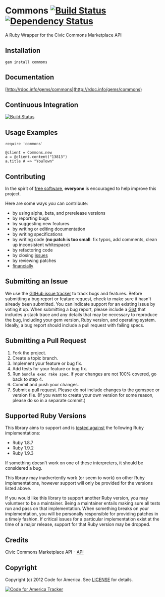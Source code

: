 # Commons [![Build Status](https://secure.travis-ci.org/codeforamerica/commons.png?branch=master)][travis] [![Dependency Status](https://gemnasium.com/codeforamerica/commons.png?travis)][gemnasium]
A Ruby Wrapper for the Civic Commons Marketplace API

[travis]: http://travis-ci.org/codeforamerica/commons
[gemnasium]: https://gemnasium.com/codeforamerica/commons

## <a name="installation"></a>Installation
    gem install commons

## <a name="documentation"></a>Documentation
[http://rdoc.info/gems/commons](http://rdoc.info/gems/commons)

## <a name="ci"></a>Continuous Integration
[![Build Status](https://secure.travis-ci.org/codeforamerica/commons.png)](http://travis-ci.org/codeforamerica/commons)

## <a name="examples"><a/>Usage Examples
    require 'commons'

    @client = Commons.new
    a = @client.content("13813")
    a.title # => "YouTown"

## <a name="contributing"></a>Contributing
In the spirit of [free software][free-sw], **everyone** is encouraged to help
improve this project.

[free-sw]: http://www.fsf.org/licensing/essays/free-sw.html

Here are some ways *you* can contribute:

* by using alpha, beta, and prerelease versions
* by reporting bugs
* by suggesting new features
* by writing or editing documentation
* by writing specifications
* by writing code (**no patch is too small**: fix typos, add comments, clean up
  inconsistent whitespace)
* by refactoring code
* by closing [issues][]
* by reviewing patches
* [financially][]

[issues]: https://github.com/codeforamerica/commons/issues
[financially]: https://secure.codeforamerica.org/page/contribute

## <a name="issues"></a>Submitting an Issue
We use the [GitHub issue tracker][issues] to track bugs and features. Before
submitting a bug report or feature request, check to make sure it hasn't
already been submitted. You can indicate support for an existing issue by
voting it up. When submitting a bug report, please include a [Gist][] that
includes a stack trace and any details that may be necessary to reproduce the
bug, including your gem version, Ruby version, and operating system. Ideally, a
bug report should include a pull request with failing specs.

[gist]: https://gist.github.com/

## <a name="pulls"></a>Submitting a Pull Request
1. Fork the project.
2. Create a topic branch.
3. Implement your feature or bug fix.
4. Add tests for your feature or bug fix.
5. Run `bundle exec rake spec`. If your changes are not 100% covered, go back
   to step 4.
6. Commit and push your changes.
7. Submit a pull request. Please do not include changes to the gemspec or
   version file. (If you want to create your own version for some reason,
   please do so in a separate commit.)

## <a name="versions"></a>Supported Ruby Versions
This library aims to support and is [tested against][travis] the following Ruby
implementations:

* Ruby 1.8.7
* Ruby 1.9.2
* Ruby 1.9.3

If something doesn't work on one of these interpreters, it should be considered
a bug.

This library may inadvertently work (or seem to work) on other Ruby
implementations, however support will only be provided for the versions listed
above.

If you would like this library to support another Ruby version, you may
volunteer to be a maintainer. Being a maintainer entails making sure all tests
run and pass on that implementation. When something breaks on your
implementation, you will be personally responsible for providing patches in a
timely fashion. If critical issues for a particular implementation exist at the
time of a major release, support for that Ruby version may be dropped.


## Credits
Civic Commons Marketplace API - [API](http://marketplace.civiccommons.org/api)


## <a name="copyright"></a>Copyright
Copyright (c) 2012 Code for America. See [LICENSE][] for details.

[license]: https://github.com/codeforamerica/commons/blob/master/LICENSE.md

[![Code for America Tracker](http://stats.codeforamerica.org/codeforamerica/commons.png)][tracker]

[tracker]: http://stats.codeforamerica.org/projects/commons

